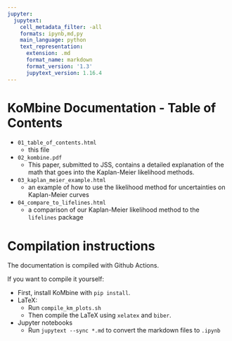 ```yaml
---
jupyter:
  jupytext:
    cell_metadata_filter: -all
    formats: ipynb,md,py
    main_language: python
    text_representation:
      extension: .md
      format_name: markdown
      format_version: '1.3'
      jupytext_version: 1.16.4
---
```


# KoMbine Documentation - Table of Contents

 - `01_table_of_contents.html`
   - this file
 - `02_kombine.pdf`
   - This paper, submitted to JSS, contains a detailed explanation of the math that
     goes into the Kaplan-Meier likelihood methods.
 - `03_kaplan_meier_example.html`
   - an example of how to use the likelihood method for uncertainties on Kaplan-Meier curves
 - `04_compare_to_lifelines.html`
   - a comparison of our Kaplan-Meier likelihood method to the `lifelines` package

# Compilation instructions

The documentation is compiled with Github Actions.

If you want to compile it yourself:

 - First, install KoMbine with `pip install`.
 - LaTeX:
   - Run `compile_km_plots.sh`
   - Then compile the LaTeX using `xelatex` and `biber`.
 - Jupyter notebooks
   - Run `jupytext --sync *.md` to convert the markdown files to `.ipynb`
